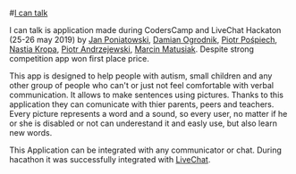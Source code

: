 #[I can talk](https://jponiatowski.github.io/hackathon-client/)

I can talk is application made during CodersCamp and LiveChat Hackaton (25-26 may 2019) by [Jan Poniatowski](https://github.com/jponiatowski), [Damian Ogrodnik](https://github.com/dogrodnik), [Piotr Pośpiech](https://github.com/piotrpospiech), [Nastia Kropa](https://github.com/Risusagi), [Piotr Andrzejewski](https://github.com/kichel98), [Marcin Matusiak](https://github.com/MarcinMatusiak). Despite strong competition app won first place price.

This app is designed to help people with autism, small children and any other group of people who can't or just not feel comfortable with verbal communication. It allows to make sentences using pictures. Thanks to this application they can comunicate with thier parents, peers and teachers. Every picture represents a word and a sound, so every user, no matter if he or she is disabled or not can underestand it and easly use, but also learn new words. 

This Application can be integrated with any communicator or chat. During hacathon it was successfully integrated with [LiveChat](https://www.livechatinc.com/).
